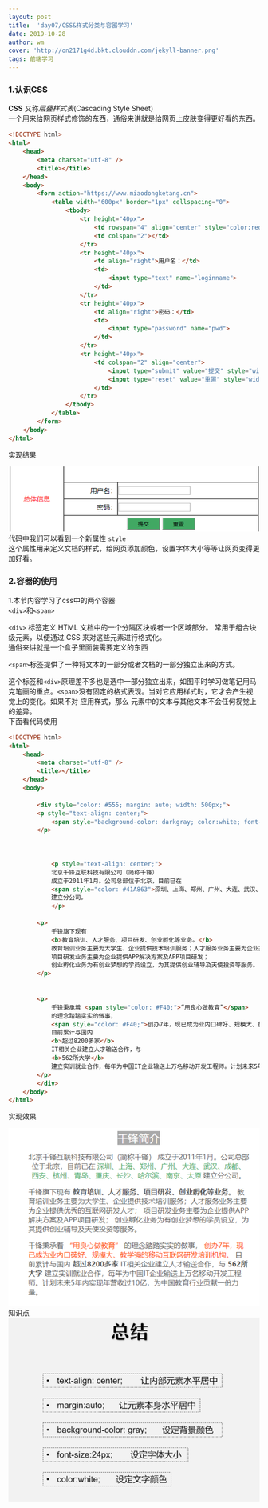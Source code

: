 ```yaml
---
layout: post
title:  'day07/CSS&样式分类与容器学习'
date: 2019-10-28
author: wm
cover: 'http://on2171g4d.bkt.clouddn.com/jekyll-banner.png'
tags: 前端学习
---
```




### 1.认识CSS
**CSS** 又称*层叠样式表*(Cascading Style Sheet)
<br>
一个用来给网页样式修饰的东西，通俗来讲就是给网页上皮肤变得更好看的东西。

```HTML
<!DOCTYPE html>
<html>
	<head>
		<meta charset="utf-8" />
		<title></title>
	</head>
	<body>
		<form action="https://www.miaodongketang.cn">
			<table width="600px" border="1px" cellspacing="0">
				<tbody>
					<tr height="40px">
						<td rowspan="4" align="center" style="color:red;">总体信息</td>
						<td colspan="2"></td>
					</tr>
					<tr height="40px">
						<td align="right">用户名：</td>
						<td>
							<input type="text" name="loginname">
						</td>
					</tr>
					<tr height="40px">
						<td align="right">密码：</td>
						<td>
							<input type="password" name="pwd">
						</td>
					</tr>
					<tr height="40px">
						<td colspan="2" align="center">
							<input type="submit" value="提交" style="width: 80px; height:30px; background-color: #41A863;">                                    
							<input type="reset" value="重置" style="width: 80px; height:30px; background-color: #41A863;">
						</td>
					</tr>
				</tbody>
			</table>
		</form>
	</body>
</html>
```
实现结果

![avatar](/assets/img//css认识表格.png)
<br>
代码中我们可以看到一个新属性 ``style``<br>
这个属性用来定义文档的样式，给网页添加颜色，设置字体大小等等让网页变得更加好看。



### 2.容器的使用
1.本节内容学习了css中的两个容器
<br>
``<div>``和``<span>``

``<div>`` 标签定义 HTML 文档中的一个分隔区块或者一个区域部分。
常用于组合块级元素，以便通过 CSS 来对这些元素进行格式化。
<br>通俗来讲就是一个盒子里面装需要定义的东西

``<span>``标签提供了一种将文本的一部分或者文档的一部分独立出来的方式。

这个标签和``<div>``原理差不多也是选中一部分独立出来，如图平时学习做笔记用马克笔画的重点。``<span>``没有固定的格式表现。当对它应用样式时，它才会产生视觉上的变化。如果不对 <span> 应用样式，那么 <span> 元素中的文本与其他文本不会任何视觉上的差异。
<br>
下面看代码使用

```HTML
<!DOCTYPE html>
<html>
	<head>
		<meta charset="utf-8" />
		<title></title>
	</head>
	<body>
		
		<div style="color: #555; margin: auto; width: 500px;">
		<p style="text-align: center;">
			<span style="background-color: darkgray; color:white; font-size: 24px;">千锋简介</span>
		</p>
		
		
		
			<p style="text-align: center;">
			北京千锋互联科技有限公司（简称千锋）
			成立于2011年1月。公司总部位于北京，目前已在
			<span style="color: #41A863">深圳、上海、郑州、广州、大连、武汉、成都、西安、杭州、青岛、重庆、长沙、哈尔滨、南京、太原</span>
			建立分公司。
			</p>
		
		<p>
			千锋旗下现有
			<b>教育培训、人才服务、项目研发、创业孵化等业务。</b>
			教育培训业务主要为大学生、企业提供技术培训服务；人才服务业务主要为企业提供优秀的互联网研发人才；
			项目研发业务主要为企业提供APP解决方案及APP项目研发；
			创业孵化业务为有创业梦想的学员设立，为其提供创业辅导及天使投资等服务。
		</p>
		
		
		<p>
			千锋秉承着 <span style="color: #F40;">“用良心做教育”</span>
			的理念踏踏实实的做事，
			<span style="color: #F40;">创办7年，现已成为业内口碑好、规模大、教学强的移动互联网研发培训机构。</span>
			目前累计与国内
			<b>超过8200多家</b>
			IT相关企业建立人才输送合作，与
			<b>562所大学</b>
			建立实训就业合作，每年为中国IT企业输送上万名移动开发工程师。计划未来5年内实现年营收过10亿，为中国教育行业贡献一份力量。
		</p>
		</div>
	</body>
</html>
```
实现效果

![avatar](/assets/img//容器结果.png)
知识点
![avatar](/assets/img//容器知识点.png)